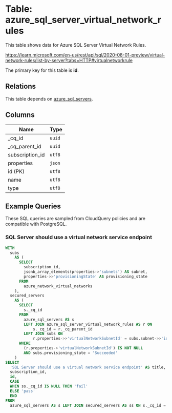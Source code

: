 # Table: azure_sql_server_virtual_network_rules

This table shows data for Azure SQL Server Virtual Network Rules.

https://learn.microsoft.com/en-us/rest/api/sql/2020-08-01-preview/virtual-network-rules/list-by-server?tabs=HTTP#virtualnetworkrule

The primary key for this table is **id**.

## Relations

This table depends on [azure_sql_servers](azure_sql_servers).

## Columns

| Name          | Type          |
| ------------- | ------------- |
|_cq_id|`uuid`|
|_cq_parent_id|`uuid`|
|subscription_id|`utf8`|
|properties|`json`|
|id (PK)|`utf8`|
|name|`utf8`|
|type|`utf8`|

## Example Queries

These SQL queries are sampled from CloudQuery policies and are compatible with PostgreSQL.

### SQL Server should use a virtual network service endpoint

```sql
WITH
  subs
    AS (
      SELECT
        subscription_id,
        jsonb_array_elements(properties->'subnets') AS subnet,
        properties->>'provisioningState' AS provisioning_state
      FROM
        azure_network_virtual_networks
    ),
  secured_servers
    AS (
      SELECT
        s._cq_id
      FROM
        azure_sql_servers AS s
        LEFT JOIN azure_sql_server_virtual_network_rules AS r ON
            s._cq_id = r._cq_parent_id
        LEFT JOIN subs ON
            r.properties->>'virtualNetworkSubnetId' = subs.subnet->>'id'
      WHERE
        (r.properties->'virtualNetworkSubnetId') IS NOT NULL
        AND subs.provisioning_state = 'Succeeded'
    )
SELECT
  'SQL Server should use a virtual network service endpoint' AS title,
  subscription_id,
  id,
  CASE
  WHEN ss._cq_id IS NULL THEN 'fail'
  ELSE 'pass'
  END
FROM
  azure_sql_servers AS s LEFT JOIN secured_servers AS ss ON s._cq_id = ss._cq_id;
```


